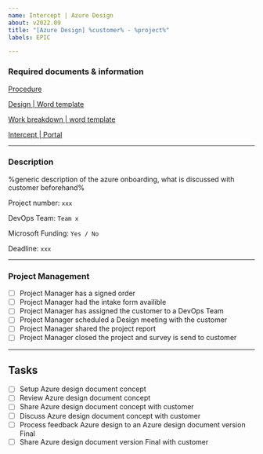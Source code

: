 ```yaml
---
name: Intercept | Azure Design
about: v2022.09
title: "[Azure Design] %customer% - %project%"
labels: EPIC

---
```


### Required documents & information

[Procedure](https://intercept.mavimcloud.com/Portal/Topics?webdcv1=w240d8834426c1826v19205&view1=Chart&source1=d8834426c1827v19205&page1=0&webdcv2=w240d8834426c2871v19205&view2=Chart&source2=d8834426c4148v19205&page2=0&maximize=false&latest=true)

[Design | Word template](https://interceptbv.sharepoint.com/:w:/g/huisstijl/ETeUT8oxzmNNtBo752_Yds0BRd5qVZeXF1b3WHxMobbJXA?e=ALN3xW)

[Work breakdown | word template](https://interceptbv.sharepoint.com/:w:/g/huisstijl/EWrkRNRL6NFKt8LQFZ4yRwQBDo-Hiz7fhIHOzKA3uXhdKg?e=gf2gaV)

[Intercept | Portal](https://management.intercept.cloud/)

---
### Description
%generic description of the azure onboarding, what is discussed with customer beforehand% 

Project number: `xxx`

DevOps Team: `Team x`

Microsoft Funding: `Yes / No`

Deadline: `xxx`

---

### Project Management
- [ ] Project Manager has a signed order
- [ ] Project Manager had the intake form availible
- [ ] Project Manager has assigned the customer to a DevOps Team
- [ ] Project Manager scheduled a Design meeting with the customer
- [ ] Project Manager shared the project report
- [ ] Project Manager closed the project and survey is send to customer

---

## Tasks
- [ ] Setup Azure design document concept
- [ ] Review Azure design document concept
- [ ] Share Azure design document concept with customer
- [ ] Discuss Azure design document concept with customer
- [ ] Process feedback Azure design to an Azure design document version Final
- [ ] Share Azure design document version Final with customer
